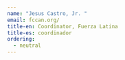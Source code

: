 ```yaml
---
name: "Jesus Castro, Jr. "
email: fccan.org/
title-en: Coordinator, Fuerza Latina
title-es: coordinador
ordering:
  - neutral
---
```

